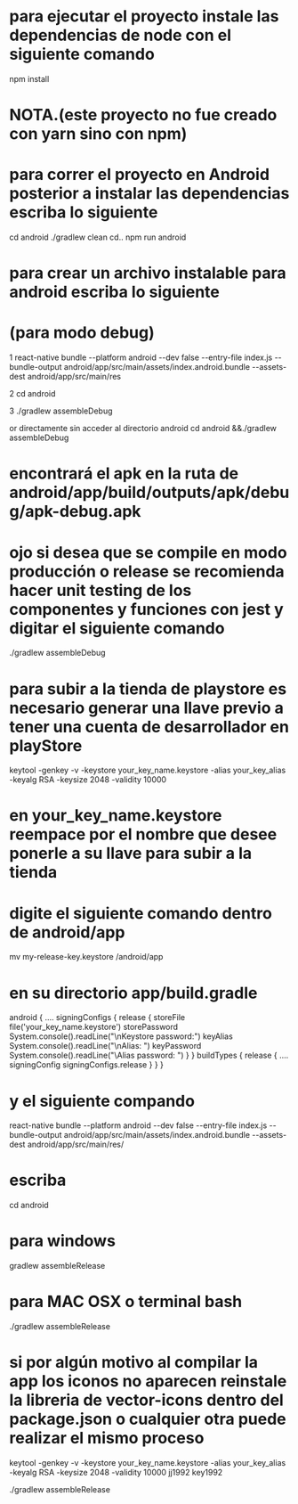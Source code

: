 # para ejecutar el proyecto instale las dependencias de node con el siguiente comando

npm install

# NOTA.(este proyecto no fue creado con yarn sino con npm)


# para correr el proyecto en Android posterior a instalar las dependencias escriba lo siguiente

cd android
./gradlew clean
cd..
npm run android

# para crear un archivo instalable para android escriba lo siguiente

# (para modo debug) 

1
react-native bundle --platform android --dev false --entry-file index.js --bundle-output android/app/src/main/assets/index.android.bundle --assets-dest android/app/src/main/res

2
cd android

3
./gradlew assembleDebug

or directamente sin acceder al directorio android
cd android &&./gradlew assembleDebug

# encontrará el apk en la ruta de android/app/build/outputs/apk/debug/apk-debug.apk

# ojo si desea que se compile en modo producción o release se recomienda hacer unit testing de los componentes y funciones con jest y digitar el siguiente comando

./gradlew assembleDebug

# para subir a la tienda de playstore es necesario generar una llave previo a tener una cuenta de desarrollador en playStore

keytool -genkey -v -keystore your_key_name.keystore -alias your_key_alias -keyalg RSA -keysize 2048 -validity 10000

# en your_key_name.keystore reempace por el nombre que desee ponerle a su llave para subir a la tienda

# digite el siguiente comando dentro de android/app

mv my-release-key.keystore /android/app

# en su directorio app/build.gradle

android {
....
  signingConfigs {
    release {
        storeFile file('your_key_name.keystore')
        storePassword System.console().readLine("\nKeystore password:")
        keyAlias System.console().readLine("\nAlias: ")
        keyPassword System.console().readLine("\Alias password: ")
    }
  }
  buildTypes {
    release {
      ....
      signingConfig signingConfigs.release
    }
  }
}

# y el siguiente compando

react-native bundle --platform android --dev false --entry-file index.js --bundle-output android/app/src/main/assets/index.android.bundle 
--assets-dest android/app/src/main/res/


# escriba

cd android
# para windows

gradlew assembleRelease

# para MAC OSX o terminal bash

./gradlew assembleRelease

# si por algún motivo al compilar la app los iconos no aparecen reinstale la libreria de vector-icons dentro del package.json o cualquier otra puede realizar el mismo proceso


keytool -genkey -v -keystore your_key_name.keystore -alias your_key_alias -keyalg RSA -keysize 2048 -validity 10000
jj1992
key1992

./gradlew assembleRelease